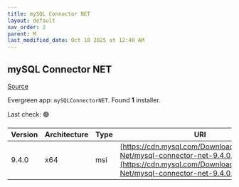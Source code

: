 ```yaml
---
title: mySQL Connector NET
layout: default
nav_order: 2
parent: M
last_modified_date: Oct 10 2025 at 12:40 AM
---
```


## mySQL Connector NET

[Source](https://dev.mysql.com/doc/connector-net/en/)

Evergreen app: `mySQLConnectorNET`. Found **1** installer.

Last check: 🟢

| Version | Architecture | Type | URI                                                                                                                                                        |
| ------- | ------------ | ---- | ---------------------------------------------------------------------------------------------------------------------------------------------------------- |
| 9.4.0   | x64          | msi  | [https://cdn.mysql.com/Downloads/Connector-Net/mysql-connector-net-9.4.0.msi](https://cdn.mysql.com/Downloads/Connector-Net/mysql-connector-net-9.4.0.msi) |
